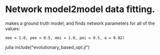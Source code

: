 ##
# Network model2model data fitting.
 makes a ground truth model, and finds network parameters for all of the values:
```
σee = 1.0, pee = 0.5, σei = 1.0, pei = 0.5, a = 0.02)
```
julia
include("evolutionary_based_opt.jl")
